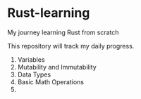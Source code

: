 # Rust-learning
My journey learning Rust from scratch

This repository will track my daily progress.

1. Variables
2. Mutability and Immutability
3. Data Types
4. Basic Math Operations
5. 
